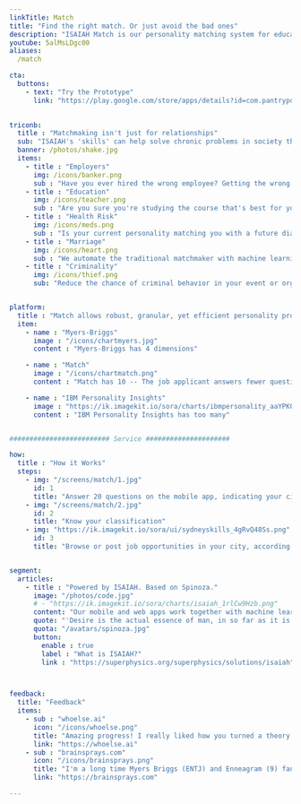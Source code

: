 ```yaml
---
linkTitle: Match
title: "Find the right match. Or just avoid the bad ones"
description: "ISAIAH Match is our personality matching system for education, jobs, products, fake news, and relationships, as a part of a new morality-based socio-economic system"
youtube: 5alMsLDgc00
aliases:
  /match 

cta:
  buttons:
    - text: "Try the Prototype"
      link: "https://play.google.com/store/apps/details?id=com.pantrypoints.match&pli=1"

  
triconb:
  title : "Matchmaking isn't just for relationships"
  sub: "ISAIAH's 'skills' can help solve chronic problems in society that are unsolved by science"
  banner: /photos/shake.jpg
  items:
    - title : "Employers"
      img: /icons/banker.png   
      sub : "Have you ever hired the wrong employee? Getting the wrong person for the job could be very costly"
    - title : "Education"
      img: /icons/teacher.png    
      sub : "Are you sure you're studying the course that's best for you? Get it right with Match"
    - title : "Health Risk"
      img: /icons/meds.png
      sub : "Is your current personality matching you with a future diabetes at 40? Know your future health risks before you end up with them"
    - title : "Marriage"
      img: /icons/heart.png
      sub : "We automate the traditional matchmaker with machine learning"
    - title : "Criminality"
      img: /icons/thief.png
      sub: "Reduce the chance of criminal behavior in your event or organization"


platform:
  title : "Match allows robust, granular, yet efficient personality profiling that is physically verifiable"
  item:
    - name : "Myers-Briggs"
      image : "/icons/chartmyers.jpg"
      content : "Myers-Briggs has 4 dimensions"

    - name : "Match"
      image : "/icons/chartmatch.png"
      content : "Match has 10 -- The job applicant answers fewer questions than Myers-Briggs, but reveals much more information"

    - name : "IBM Personality Insights"
      image : "https://ik.imagekit.io/sora/charts/ibmpersonality_aaYPK09FT.jpg"
      content : "IBM Personality Insights has too many"


######################### Service #####################

how:
  title : "How it Works"
  steps:
    - img: "/screens/match/1.jpg"
      id: 1
      title: "Answer 20 questions on the mobile app, indicating your city"  
    - img: "/screens/match/2.jpg"
      id: 2
      title: "Know your classification"
    - img: "https://ik.imagekit.io/sora/ui/sydneyskills_4gRvQ48Ss.png"
      id: 3
      title: "Browse or post job opportunities in your city, according to your classification"


segment:
  articles:
    - title : "Powered by ISAIAH. Based on Spinoza."
      image: "/photos/code.jpg"
      # - "https://ik.imagekit.io/sora/charts/isaiah_1rlCw9Hzb.png"
      content: "Our mobile and web apps work together with machine learning to create ISAIAH. Match is one of the 'skills' of ISAIAH. If our proposed social system is based on Socrates, our governence system is based on David Hume, and our economic system is based on Adam Smith, our proposed personality system is based on Spinoza's Ethics which proposes predestination that checks liberalism. A hamburger lover would think that he is eating hamburgers out of his free will. But metaphysically, his love for burgers is a <a href='https://en.wikipedia.org/wiki/Bandha_(Jainism)'>predetermined bondage</a> arising from a quality of his soul, which can then be revealed by data. This then would support the belief that we exist inside a matrix that the Hindus call the <a href='https://en.wikipedia.org/wiki/Brahma'>Brahma</a>"
      quote: "'Desire is the actual essence of man, in so far as it is conceived, as determined to a particular activity by some given modification of itself.' <cite>Spinoza, The Ethics, Part 3</cite>"
      quota: "/avatars/spinoza.jpg"
      button:
        enable : true
        label : "What is ISAIAH?"
        link : "https://superphysics.org/superphysics/solutions/isaiah"



feedback:
  title: "Feedback"
  items:
    - sub : "whoelse.ai"
      icon: "/icons/whoelse.png"
      title: "Amazing progress! I really liked how you turned a theory into a product offering. Keep up the good work!"
      link: "https://whoelse.ai"
    - sub : "brainsprays.com"
      icon: "/icons/brainsprays.png"
      title: "I'm a long time Myers Briggs (ENTJ) and Enneagram (9) fan so love this stuff" 
      link: "https://brainsprays.com"

---
```

